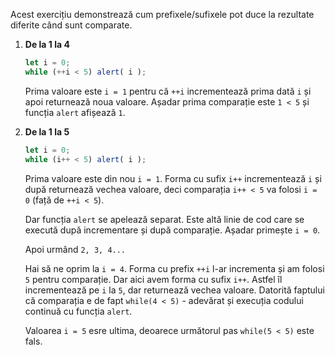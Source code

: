 Acest exercițiu demonstrează cum prefixele/sufixele pot duce la rezultate diferite când sunt comparate.

1. **De la 1 la 4**

   ```js
   let i = 0;
   while (++i < 5) alert( i );
   ```
   Prima valoare este `i = 1` pentru că `++i` incrementează prima dată `i` și apoi returnează noua valoare. Așadar prima comparație este `1 < 5`  și funcția `alert` afișează `1`.
2. **De la 1 la 5**

   ```js
   let i = 0;
   while (i++ < 5) alert( i );
   ```
   Prima valoare este din nou `i = 1`. Forma cu sufix `i++` incrementează `i` și după returnează vechea valoare, deci comparația `i++ < 5` va folosi `i = 0` (față de `++i < 5`).

   Dar funcția `alert` se apelează separat. Este altă linie de cod care se execută după incrementare și după comparație. Așadar primește `i = 0`.

   Apoi urmând `2, 3, 4...`

   Hai să ne oprim la `i = 4`. Forma cu prefix `++i` l-ar incrementa și am folosi `5` pentru comparație. Dar aici avem forma cu sufix `i++`. Astfel îl incrementează pe `i` la `5`, dar returnează vechea valoare. Datorită faptului că comparația e de fapt `while(4 < 5)` - adevărat și execuția codului continuă cu funcția `alert`.

   Valoarea `i = 5` esre ultima, deoarece următorul pas `while(5 < 5)` este fals.
